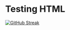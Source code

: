 <h1>Testing HTML</h1>

[![GitHub Streak](http://github-readme-streak-stats.herokuapp.com?user=roolps&theme=dark)](https://git.io/streak-stats)
